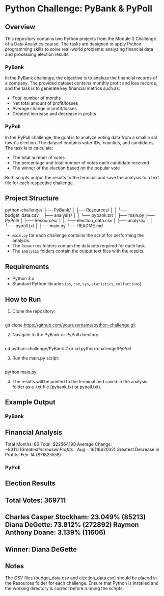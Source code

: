 # Python Challenge: PyBank & PyPoll

## Overview

This repository contains two Python projects from the Module 3 Challenge of a Data Analytics course. The tasks are designed to apply Python programming skills to solve real-world problems: analyzing financial data and processing election results.

### PyBank
In the PyBank challenge, the objective is to analyze the financial records of a company. The provided dataset contains monthly profit and loss records, and the task is to generate key financial metrics such as:
- Total number of months
- Net total amount of profit/losses
- Average change in profit/losses
- Greatest increase and decrease in profits

### PyPoll
In the PyPoll challenge, the goal is to analyze voting data from a small rural town's election. The dataset contains voter IDs, counties, and candidates. The task is to calculate:
- The total number of votes
- The percentage and total number of votes each candidate received
- The winner of the election based on the popular vote

Both scripts output the results to the terminal and save the analysis to a text file for each respective challenge.

## Project Structure

 python-challenge/ ├── PyBank/ │ ├── Resources/ │ │ └── budget_data.csv │ ├── analysis/ │ │ └── pybank.txt │ ├── main.py ├── PyPoll/ │ ├── Resources/ │ │ └── election_data.csv │ ├── analysis/ │ │ └── pypoll.txt │ ├── main.py └── README.md

 
- `main.py` for each challenge contains the script for performing the analysis.
- The `Resources` folders contain the datasets required for each task.
- The `analysis` folders contain the output text files with the results.

## Requirements

- Python 3.x
- Standard Python libraries (`os`, `csv`, `sys`, `statistics`, `collections`)

## How to Run

1. Clone the repository:
    ```bash
git clone https://github.com/yourusername/python-challenge.git

2. Navigate to the PyBank or PyPoll directory:
    ```bash
cd python-challenge/PyBank  # or cd python-challenge/PyPoll

3. Run the main.py script:
    ```bash
python main.py

4. The results will be printed to the terminal and saved in the analysis folder as a .txt file (pybank.txt or pypoll.txt).

## Example Output

### PyBank

Financial Analysis
----------------------------
Total Months: 86
Total: $22564198
Average Change: $-8311.11
Greatest Increase in Profits: Aug-16 ($1862002)
Greatest Decrease in Profits: Feb-14 ($-1825558)

### PyPoll

Election Results
-------------------------
Total Votes: 369711
-------------------------
Charles Casper Stockham: 23.049% (85213)
Diana DeGette: 73.812% (272892)
Raymon Anthony Doane: 3.139% (11606)
-------------------------
Winner: Diana DeGette
-------------------------

## Notes

The CSV files (budget_data.csv and election_data.csv) should be placed in the Resources folder for each challenge.
Ensure that Python is installed and the working directory is correct before running the scripts.